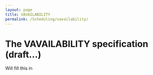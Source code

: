 ```yaml
---
layout: page
title: VAVAILABILITY
permalink: /Scheduling/vavailability/
---
```


# The VAVAILABILITY specification (draft...)

Will fill this in 